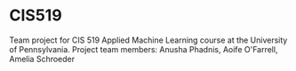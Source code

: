 # CIS519
Team project for CIS 519 Applied Machine Learning course at the University of Pennsylvania.
Project team members: Anusha Phadnis, Aoife O'Farrell, Amelia Schroeder
